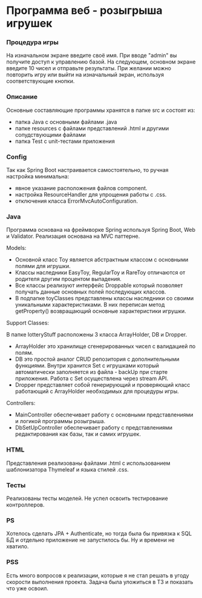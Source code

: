 # Программа веб - розыгрыша игрушек

### Процедура игры
На изначальном экране введите своё имя. При вводе "admin" вы получите доступ к управлению базой.
На следующем, основном экране введите 10 чисел и отправьте результаты. При желании можно повторить игру или выйти на изначальный экран, используя соответствующие кнопки. 

### Описание
Основные составляющие программы хранятся в папке src и состоят из:

- папка Java с основными файлами .java
- папке resources с файлами представлений .html и другими сопудствующими файлами
- папка Test с unit-тестами приложения

### Config
Так как Spring Boot настраивается самостоятельно, то ручная настройка минимальна:
- явное указание расположения файлов component.
- настройка ResourceHandler для упрощения работы с .css.
- отключения класса ErrorMvcAutoConfiguration.

### Java
Программа основана на фреймворке Spring используя Spring Boot, Web и Validator.
Реализация основана на MVC паттерне.

Models:

- Основной класс Toy является абстрактным классом с основными полями для игрушки.
- Классы наследники EasyToy, RegularToy и RareToy отличаются от родителя другим процентом выпадения.
- Все классы реализуют интерфейс Droppable который позволяет получать данные основных полей последующих классов.
- В подпапке toyClasses представлены классы наследники со своими уникальными характеристиками. В них переписан метод getProperty() возвращающий основные характеристики игрушки.

Support Classes:

В папке lotteryStuff расположены 3 класса ArrayHolder, DB и Dropper.
- ArrayHolder это хранилище сгенерированных чисел с валидацией по полям.
- DB это простой аналог CRUD репозитория с дополнительными функциями. Внутри хранится Set с игрушками который автоматически заполняется из файла - backUp при старте приложения. Работа с Set осуществлена через stream API.
- Dropper представляет собой генерирующий и проверяющий класс работающий с ArrayHolder необходимых для процедуры игры.

Controllers:

- MainController обеспечивает работу с основными представлениями и логикой программы розыгрыша.
- DbSetUpController обеспечивает работу с представлениями редактирования как базы, так и самих игрушек.

### HTML
Представления реализованы файлами .html с использованием шаблонизатора Thymeleaf и языка стилей .css.

### Тесты
Реализованы тесты моделей.
Не успел освоить тестирование контроллеров.

### PS
Хотелось сделать JPA + Authenticate, но тогда была бы привязка к SQL БД и отдельно приложение не запустилось бы. Ну и времени не хватило.

### PSS
Есть много вопросов к реализации, которые я не стал решать в угоду скорости выполнения проекта. Задача была уложиться в ТЗ и показать что уже освоил.
 

